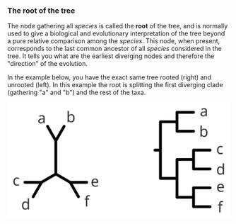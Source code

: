 ### The root of the tree  
  
The node gathering all *species* is called the **root** of the tree, and is normally used to give a biological and evolutionary interpretation of the tree beyond a pure relative comparison among the *species*. This node, when present, corresponds to the last common ancestor of all *species* considered in the tree. It tells you what are the earliest diverging nodes and therefore the "direction" of the evolution.  
  
In the example below, you have the exact same tree rooted (right) and unrooted (left). In this example the root is splitting the first diverging clade (gathering "a" and "b") and the rest of the taxa.  
  
 ![Unrooted and rooted tree](https://github.com/MiguelMSandin/phylogeniesQuickStart/blob/main/resources/Figure2_tree_root.png)   
